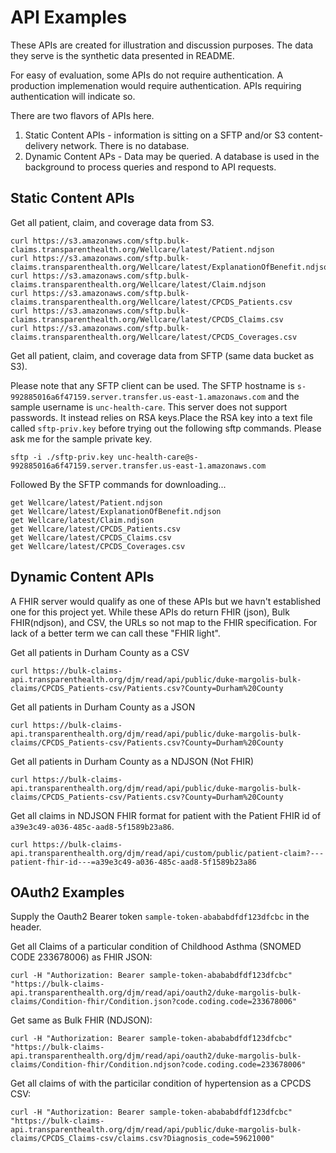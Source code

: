 API Examples
============


These APIs are created for illustration and discussion purposes.  The data they serve is the synthetic data presented in README.

For easy of evaluation, some APIs do not require authentication. A production implemenation would require authentication. 
APIs requiring authentication will indicate so.

There are two flavors of APIs here.


1. Static Content APIs  - information is sitting on a SFTP and/or S3 content-delivery network.  There is no database.
2. Dynamic Content APs   - Data may be queried.  A database is used in the background to process queries and respond to API requests.


Static Content APIs
-------------------

Get all patient, claim, and coverage data from S3.


    curl https://s3.amazonaws.com/sftp.bulk-claims.transparenthealth.org/Wellcare/latest/Patient.ndjson
    curl https://s3.amazonaws.com/sftp.bulk-claims.transparenthealth.org/Wellcare/latest/ExplanationOfBenefit.ndjson
    curl https://s3.amazonaws.com/sftp.bulk-claims.transparenthealth.org/Wellcare/latest/Claim.ndjson
    curl https://s3.amazonaws.com/sftp.bulk-claims.transparenthealth.org/Wellcare/latest/CPCDS_Patients.csv
    curl https://s3.amazonaws.com/sftp.bulk-claims.transparenthealth.org/Wellcare/latest/CPCDS_Claims.csv
    curl https://s3.amazonaws.com/sftp.bulk-claims.transparenthealth.org/Wellcare/latest/CPCDS_Coverages.csv


Get all patient, claim, and coverage data from SFTP (same data bucket as S3).

Please note that any SFTP client can be used. The SFTP hostname is `s-992885016a6f47159.server.transfer.us-east-1.amazonaws.com` and the sample username is `unc-health-care`. This server does not support passwords.  It instead relies on RSA keys.Place the RSA key into a text file called `sftp-priv.key` before trying out the following sftp commands. 
Please ask me for the sample private key.


    sftp -i ./sftp-priv.key unc-health-care@s-992885016a6f47159.server.transfer.us-east-1.amazonaws.com


Followed By the SFTP commands for downloading...


    get Wellcare/latest/Patient.ndjson
    get Wellcare/latest/ExplanationOfBenefit.ndjson
    get Wellcare/latest/Claim.ndjson
    get Wellcare/latest/CPCDS_Patients.csv
    get Wellcare/latest/CPCDS_Claims.csv
    get Wellcare/latest/CPCDS_Coverages.csv
    
 
 
Dynamic Content APIs
-------------------

A FHIR server would qualify as one of these APIs but we havn't established one for this project yet.
While these APIs do return FHIR (json), Bulk FHIR(ndjson), and CSV, the URLs so not map to 
the FHIR specification.  For lack of a better term we can call these "FHIR light".

Get all patients in Durham County as a CSV


    curl https://bulk-claims-api.transparenthealth.org/djm/read/api/public/duke-margolis-bulk-claims/CPCDS_Patients-csv/Patients.csv?County=Durham%20County

 
Get all patients in Durham County as a JSON


    curl https://bulk-claims-api.transparenthealth.org/djm/read/api/public/duke-margolis-bulk-claims/CPCDS_Patients-csv/Patients.csv?County=Durham%20County


 
Get all patients in Durham County as a NDJSON (Not FHIR)


    curl https://bulk-claims-api.transparenthealth.org/djm/read/api/public/duke-margolis-bulk-claims/CPCDS_Patients-csv/Patients.csv?County=Durham%20County


Get all claims in NDJSON FHIR format for patient with the Patient FHIR id of `a39e3c49-a036-485c-aad8-5f1589b23a86`.


    curl https://bulk-claims-api.transparenthealth.org/djm/read/api/custom/public/patient-claim?---patient-fhir-id---=a39e3c49-a036-485c-aad8-5f1589b23a86


OAuth2 Examples
---------------

Supply the Oauth2 Bearer token `sample-token-abababdfdf123dfcbc` in the header.


Get all Claims of a particular condition of Childhood Asthma (SNOMED CODE 233678006) as FHIR JSON:

    curl -H "Authorization: Bearer sample-token-abababdfdf123dfcbc" "https://bulk-claims-api.transparenthealth.org/djm/read/api/oauth2/duke-margolis-bulk-claims/Condition-fhir/Condition.json?code.coding.code=233678006"


Get same as Bulk FHIR (NDJSON):


    curl -H "Authorization: Bearer sample-token-abababdfdf123dfcbc" "https://bulk-claims-api.transparenthealth.org/djm/read/api/oauth2/duke-margolis-bulk-claims/Condition-fhir/Condition.ndjson?code.coding.code=233678006"


Get all claims of with the particilar condition of hypertension as a CPCDS CSV:


    curl -H "Authorization: Bearer sample-token-abababdfdf123dfcbc" "https://bulk-claims-api.transparenthealth.org/djm/read/api/public/duke-margolis-bulk-claims/CPCDS_Claims-csv/claims.csv?Diagnosis_code=59621000"
    
    
    
    

 
